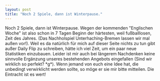```yaml
---
layout: post
title: "Noch 2 Spiele, dann ist Winterpause."
---
```


Noch 2 Spiele, dann ist Winterpause. Wegen der kommenden "Englischen Woche" ist also schon in 7 Tagen Beginn der härtesten, weil fußballlosen, Zeit des Jahres. (Das Nachholspiel Unterhaching-Bremen lassen wir mal außen vor!). Weil es da natürlich für mich auf dieser Seite nichts zu tun gibt außer Daily Flip zu schreiben, hätte ich viel Zeit, um ein paar neue Statistiken einzubauen. Leider ist mir auch bei längerem Nachdenken keine sinnvolle Ergänzung unseres bestehenden Angebots eingefallen (Sind wir wirklich so perfekt? \*g\*). Wenn jemand von euch eine Idee hat, die unbedingt verwirklicht werden sollte, so möge er sie mir bitte mitteilen. Die Eintracht ist es wert!

